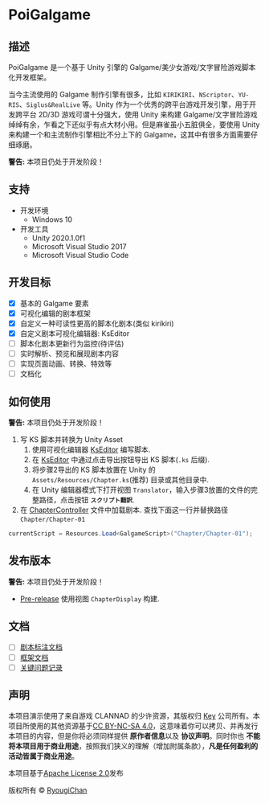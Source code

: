 # PoiGalgame

## 描述

PoiGalgame 是一个基于 Unity 引擎的 Galgame/美少女游戏/文字冒险游戏脚本化开发框架。

当今主流使用的 Galgame 制作引擎有很多，比如 `KIRIKIRI`、`NScriptor`、`YU-RIS`、`Siglus&RealLive` 等。Unity 作为一个优秀的跨平台游戏开发引擎，用于开发跨平台 2D/3D 游戏可谓十分强大，使用 Unity 来构建 Galgame/文字冒险游戏绰绰有余，乍看之下还似乎有点大材小用。但是麻雀虽小五脏俱全，要使用 Unity 来构建一个和主流制作引擎相比不分上下的 Galgame，这其中有很多方面需要仔细琢磨。

**警告:** 本项目仍处于开发阶段！

## 支持

- 开发环境
  - Windows 10
- 开发工具
  - Unity 2020.1.0f1
  - Microsoft Visual Studio 2017
  - Microsoft Visual Studio Code

## 开发目标

- [x] 基本的 Galgame 要素
- [x] 可视化编辑的剧本框架
- [x] 自定义一种可读性更高的脚本化剧本(类似 kirikiri)
- [x] 自定义剧本可视化编辑器: KsEditor
- [ ] 脚本化剧本更新行为监控(待评估)
- [ ] 实时解析、预览和展现剧本内容
- [ ] 实现页面动画、转换、特效等
- [ ] 文档化

## 如何使用

**警告:** 本项目仍处于开发阶段！

1. 写 KS 脚本并转换为 Unity Asset
    1. 使用可视化编辑器 [KsEditor](KsEditor/README.md) 编写脚本.
    2. 在 [KsEditor](KsEditor/README.md) 中通过点击导出按钮导出 KS 脚本(`.ks` 后缀).
    3. 将步骤2导出的 KS 脚本放置在 Unity 的 `Assets/Resources/Chapter.ks`(推荐) 目录或其他目录中.
    4. 在 Unity 编辑器模式下打开视图 `Translator`，输入步骤3放置的文件的完整路径，点击按钮 **`スクリプト翻訳`**.
2. 在 [ChapterController](Assets/Script/Chapter/ChapterController.cs) 文件中加载剧本.
  查找下面这一行并替换路径 `Chapter/Chapter-01`

  ```cs
  currentScript = Resources.Load<GalgameScript>("Chapter/Chapter-01");
  ```

## 发布版本

**警告:** 本项目仍处于开发阶段！

- [Pre-release](https://github.com/RyougiChan/PoiGalgame/releases) 使用视图 `ChapterDisplay` 构建.

## 文档

- [ ] [剧本标注文档](#)
- [ ] [框架文档](#)
- [ ] [关键问题记录](#)

## 声明

本项目演示使用了来自游戏 CLANNAD 的少许资源，其版权归 [Key](http://key.visualarts.gr.jp) 公司所有。本项目所使用的其他资源基于[CC BY-NC-SA 4.0](https://creativecommons.org/licenses/by-nc-sa/4.0/)，这意味着你可以拷贝、并再发行本项目的内容，但是你将必须同样提供 **原作者信息**以及 **协议声明**。同时你也 **不能将本项目用于商业用途**，按照我们狭义的理解（增加附属条款），**凡是任何盈利的活动皆属于商业用途**。

本项目基于[Apache License 2.0](LICENSE)发布

版权所有 © [RyougiChan](https://github.com/RyougiChan)

